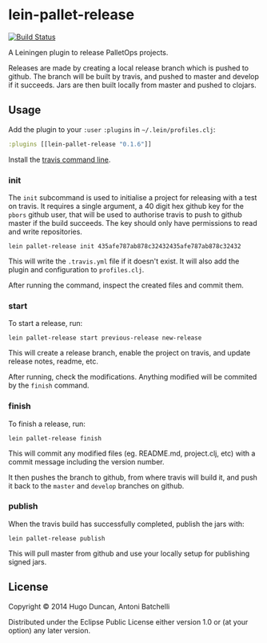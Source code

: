 # lein-pallet-release

[![Build Status](https://travis-ci.org/palletops/lein-pallet-release.png?branch=develop)](https://travis-ci.org/palletops/lein-pallet-release)

A Leiningen plugin to release PalletOps projects.

Releases are made by creating a local release branch which is pushed
to github.  The branch will be built by travis, and pushed to master
and develop if it succeeds.  Jars are then built locally from master
and pushed to clojars.

## Usage

Add the plugin to your `:user` `:plugins` in `~/.lein/profiles.clj`:

```clj
:plugins [[lein-pallet-release "0.1.6"]]
```
Install the
[travis command line](http://blog.travis-ci.com/2013-01-14-new-client/).

### init

The `init` subcommand is used to initialise a project for releasing
with a test on travis.  It requires a single argument, a 40 digit hex
github key for the `pbors` github user, that will be used to authorise
travis to push to github master if the build succeeds.  The key should
only have permissions to read and write repositories.

```
lein pallet-release init 435afe787ab878c32432435afe787ab878c32432
```

This will write the `.travis.yml` file if it doesn't exist.  It will also
add the plugin and configuration to `profiles.clj`.

After running the command, inspect the created files and commit them.

### start

To start a release, run:

```
lein pallet-release start previous-release new-release
```

This will create a release branch, enable the project on travis, and
update release notes, readme, etc.

After running, check the modifications.  Anything modified will be
commited by the `finish` command.

### finish

To finish a release, run:

```
lein pallet-release finish
```

This will commit any modified files (eg. README.md, project.clj, etc)
with a commit message including the version number.

It then pushes the branch to github, from where travis will build it,
and push it back to the `master` and `develop` branches on github.

### publish

When the travis build has successfully completed, publish the jars with:

```
lein pallet-release publish
```

This will pull master from github and use your locally setup for
publishing signed jars.

## License

Copyright © 2014 Hugo Duncan, Antoni Batchelli

Distributed under the Eclipse Public License either version 1.0 or (at
your option) any later version.
